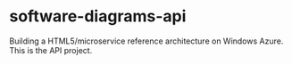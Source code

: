 # software-diagrams-api
Building a HTML5/microservice reference architecture on Windows Azure. This is the API project. 
